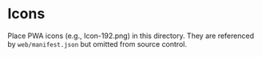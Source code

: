 # Icons

Place PWA icons (e.g., Icon-192.png) in this directory. They are referenced
by `web/manifest.json` but omitted from source control.
